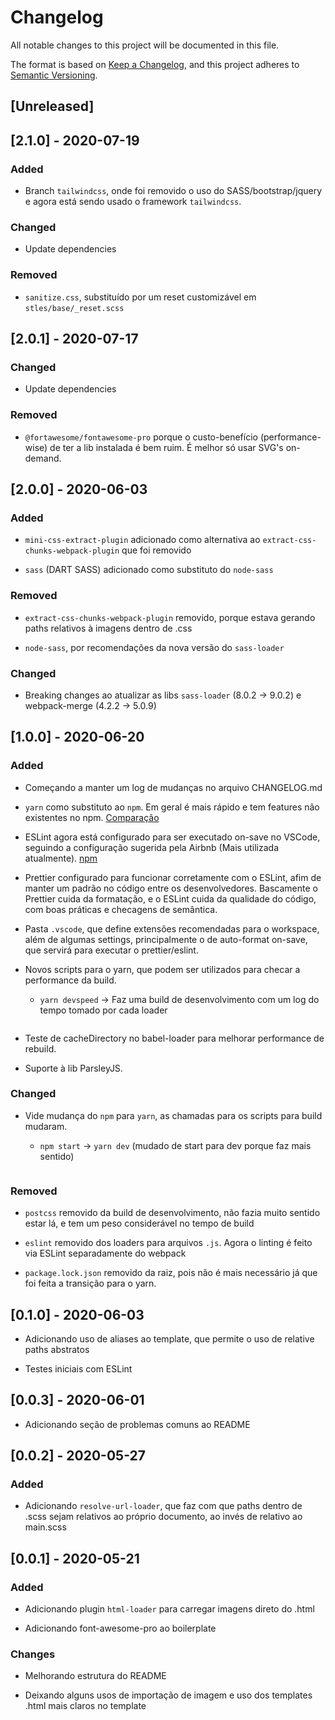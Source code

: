 # Changelog

All notable changes to this project will be documented in this file.

The format is based on [Keep a Changelog](https://keepachangelog.com/en/1.0.0/),
and this project adheres to [Semantic Versioning](https://semver.org/spec/v2.0.0.html).

## [Unreleased]

## [2.1.0] - 2020-07-19

### Added

- Branch `tailwindcss`, onde foi removido o uso do SASS/bootstrap/jquery e agora está sendo usado o framework `tailwindcss`.

### Changed

- Update dependencies

### Removed

- `sanitize.css`, substituído por um reset customizável em `stles/base/_reset.scss`

## [2.0.1] - 2020-07-17

### Changed

- Update dependencies

### Removed

- `@fortawesome/fontawesome-pro` porque o custo-benefício (performance-wise) de ter a lib instalada é bem ruim. É melhor só usar SVG's on-demand.

## [2.0.0] - 2020-06-03

### Added

- `mini-css-extract-plugin` adicionado como alternativa ao `extract-css-chunks-webpack-plugin` que foi removido

- `sass` (DART SASS) adicionado como substituto do `node-sass`

### Removed

- `extract-css-chunks-webpack-plugin` removido, porque estava gerando paths relativos à imagens dentro de .css

- `node-sass`, por recomendações da nova versão do `sass-loader`

### Changed

- Breaking changes ao atualizar as libs `sass-loader` (8.0.2 -> 9.0.2) e webpack-merge (4.2.2 -> 5.0.9)

## [1.0.0] - 2020-06-20

### Added

- Começando a manter um log de mudanças no arquivo CHANGELOG.md

- `yarn` como substituto ao `npm`. Em geral é mais rápido e tem features não existentes no npm. [Comparação](https://stackshare.io/stackups/npm-vs-yarn)

- ESLint agora está configurado para ser executado on-save no VSCode, seguindo a configuração sugerida pela Airbnb (Mais utilizada atualmente). [npm](https://www.npmjs.com/package/eslint-config-airbnb)

- Prettier configurado para funcionar corretamente com o ESLint, afim de manter um padrão no código entre os desenvolvedores. Bascamente o Prettier cuida da formatação, e o ESLint cuida da qualidade do código, com boas práticas e checagens de semântica.

- Pasta `.vscode`, que define extensões recomendadas para o workspace, além de algumas settings, principalmente o de auto-format on-save, que servirá para executar o prettier/eslint.

- Novos scripts para o yarn, que podem ser utilizados para checar a performance da build.

  - `yarn devspeed` -> Faz uma build de desenvolvimento com um log do tempo tomado por cada loader

    ```

    ```

- Teste de cacheDirectory no babel-loader para melhorar performance de rebuild.

- Suporte à lib ParsleyJS.

### Changed

- Vide mudança do `npm` para `yarn`, as chamadas para os scripts para build mudaram.

  - `npm start` -> `yarn dev` (mudado de start para dev porque faz mais sentido)

    ```

    ```

### Removed

- `postcss` removido da build de desenvolvimento, não fazia muito sentido estar lá, e tem um peso considerável no tempo de build

- `eslint` removido dos loaders para arquivos `.js`. Agora o linting é feito via ESLint separadamente do webpack

- `package.lock.json` removido da raiz, pois não é mais necessário já que foi feita a transição para o yarn.

## [0.1.0] - 2020-06-03

- Adicionando uso de aliases ao template, que permite o uso de relative paths abstratos

- Testes iniciais com ESLint

## [0.0.3] - 2020-06-01

- Adicionando seção de problemas comuns ao README

## [0.0.2] - 2020-05-27

### Added

- Adicionando `resolve-url-loader`, que faz com que paths dentro de .scss sejam relativos ao próprio documento, ao invés de relativo ao main.scss

## [0.0.1] - 2020-05-21

### Added

- Adicionando plugin `html-loader` para carregar imagens direto do .html

- Adicionando font-awesome-pro ao boilerplate

### Changes

- Melhorando estrutura do README

- Deixando alguns usos de importação de imagem e uso dos templates .html mais claros no template
